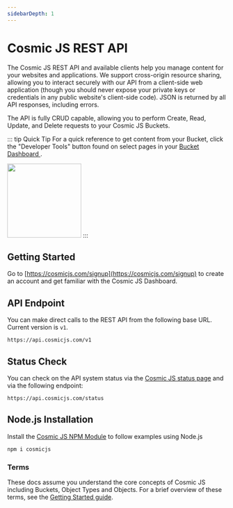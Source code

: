 ```yaml
---
sidebarDepth: 1
---
```


# Cosmic JS REST API

The Cosmic JS REST API and available clients help you manage content for your websites and applications. We support cross-origin resource sharing, allowing you to interact securely with our API from a client-side web application (though you should never expose your private keys or credentials in any public website's client-side code). JSON is returned by all API responses, including errors.

The API is fully CRUD capable, allowing you to perform Create, Read, Update, and Delete requests to your Cosmic JS Buckets. 

::: tip Quick Tip
For a quick reference to get content from your Bucket, click the "Developer Tools" button found on select pages in your [Bucket Dashboard ](https://app.cosmicjs.com/login).

<a href="https://app.cosmicjs.com/login" target="_blank"><img src="https://cdn.cosmicjs.com/6647c4e0-3c93-11ea-93e2-f96724e61d4d-dev-tools-btn.png" width="170"/></a>
:::

## Getting Started

Go to [https://cosmicjs.com/signup](https://cosmicjs.com/signup) to create an account and get familiar with the Cosmic JS Dashboard.

## API Endpoint
You can make direct calls to the REST API from the following base URL. Current version is `v1`.
```
https://api.cosmicjs.com/v1
```

## Status Check
You can check on the API system status via the [Cosmic JS status page](https://cosmicjs.statuspage.io/) and via the following endpoint:
```
https://api.cosmicjs.com/status
```

## Node.js Installation
Install the [Cosmic JS NPM Module](https://www.npmjs.com/package/cosmicjs) to follow examples using Node.js
```bash
npm i cosmicjs
```

### Terms

These docs assume you understand the core concepts of Cosmic JS including Buckets, Object Types and Objects. For a brief overview of these terms, see the [Getting Started guide](https://cosmicjs.com/getting-started).

